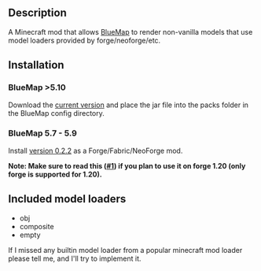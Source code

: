 ## Description
A Minecraft mod that allows [BlueMap](https://github.com/BlueMap-Minecraft/BlueMap) to render non-vanilla models that use model loaders provided by forge/neoforge/etc.

## Installation

### BlueMap >5.10
Download the [current version](https://github.com/Uiniel/BlueMapModelLoaders/releases/latest) and place the jar file into the packs folder in the BlueMap config directory.

### BlueMap 5.7 - 5.9
Install [version 0.2.2](https://github.com/Uiniel/BlueMapModelLoaders/releases/tag/v0.2.2) as a Forge/Fabric/NeoForge mod.

**Note: Make sure to read this ([#1](https://github.com/Uiniel/BlueMapModelLoaders/issues/1#issuecomment-3109576304)) if you plan to use it on forge 1.20 (only forge is supported for 1.20).**

## Included model loaders
- obj
- composite
- empty

If I missed any builtin model loader from a popular minecraft mod loader please tell me, and I'll try to implement it.